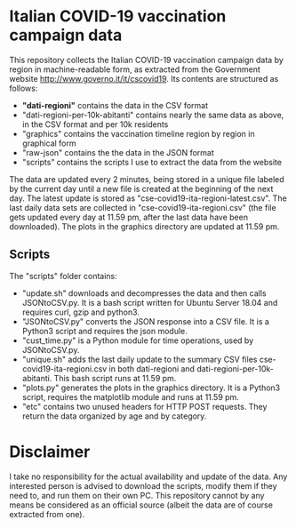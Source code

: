 # Italian COVID-19 vaccination campaign data

This repository collects the Italian COVID-19 vaccination campaign data by region in machine-readable form, as extracted from the Government website http://www.governo.it/it/cscovid19. Its contents are structured as follows:
- **"dati-regioni"** contains the data in the CSV format
- "dati-regioni-per-10k-abitanti" contains nearly the same data as above, in the CSV format and per 10k residents
- "graphics" contains the vaccination timeline region by region in graphical form
- "raw-json" contains the the data in the JSON format
- "scripts" contains the scripts I use to extract the data from the website

The data are updated every 2 minutes, being stored in a unique file labeled by the current day until a new file is created at the beginning of the next day.
The latest update is stored as "cse-covid19-ita-regioni-latest.csv".
The last daily data sets are collected in "cse-covid19-ita-regioni.csv" (the file gets updated every day at 11.59 pm, after the last data have been downloaded).
The plots in the graphics directory are updated at 11.59 pm.

## Scripts

The "scripts" folder contains:

 - "update.sh" downloads and decompresses the data and then calls JSONtoCSV.py. It is a bash script written for Ubuntu Server 18.04 and requires curl, gzip and python3.
 - "JSONtoCSV.py" converts the JSON response into a CSV file. It is a Python3 script and requires the json module.
 - "cust_time.py" is a Python module for time operations, used by JSONtoCSV.py.
 - "unique.sh" adds the last daily update to the summary CSV files cse-covid19-ita-regioni.csv in both dati-regioni and dati-regioni-per-10k-abitanti. This bash script runs at 11.59 pm.
 - "plots.py" generates the plots in the graphics directory. It is a Python3 script, requires the matplotlib module and runs at 11.59 pm.
 - "etc" contains two unused headers for HTTP POST requests. They return the data organized by age and by category.
 
 # Disclaimer

I take no responsibility for the actual availability and update of the data. Any interested person is advised to download the scripts, modify them if they need to, and run them on their own PC. This repository cannot by any means be considered as an official source (albeit the data are of course extracted from one).

